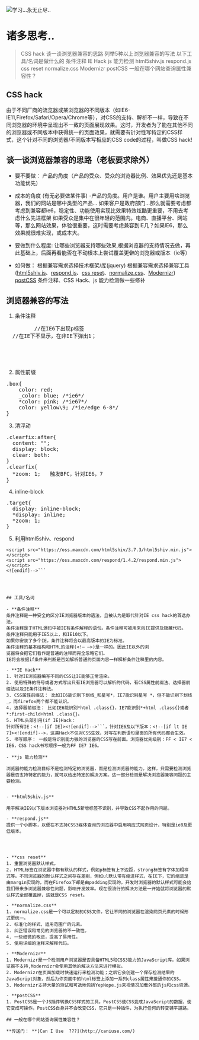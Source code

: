 ![学习...永无止尽..](https://images.pexels.com/photos/431722/pexels-photo-431722.jpeg?w=940&h=650&auto=compress&cs=tinysrgb)



#  诸多思考..

> CSS hack
>谈一谈浏览器兼容的思路
> 列举5种以上浏览器兼容的写法
>以下工具/名词是做什么的
> 条件注释
> IE Hack
> js 能力检测
> html5shiv.js
> respond.js
> css reset
> normalize.css
> Modernizr
> postCSS
> 一般在哪个网站查询属性兼容性？


## CSS hack
由于不同厂商的流览器或某浏览器的不同版本（如IE6-IE11,Firefox/Safari/Opera/Chrome等），对CSS的支持、解析不一样，导致在不同浏览器的环境中呈现出不一致的页面展现效果。这时，开发者为了能在其他不同的浏览器或不同版本中获得统一的页面效果，就需要有针对性写特定的CSS样式，这个针对不同的浏览器/不同版本写相应的CSS code的过程，叫做CSS hack!



## 谈一谈浏览器兼容的思路（老板要求除外）
- 要不要做：
产品的角度（产品的受众、受众的浏览器比例、效果优先还是基本功能优先）
- 成本的角度 (有无必要做某件事)
 -产品的角度。用户是谁。用户主要用啥浏览器，我们的网站是哪中类型的产品... 如果客户是政府部门...那么就需要考虑都考虑到兼容都ie6，稳定性、功能使用实现比效果特效炫酷更重要，不用去考虑什么先进框架 如果受众是集中在很年轻的范围内。电商、直播平台、网站等，那么网站效果，体验很重要，这时需要考虑兼容到IE几？如果IE6，那么效果就很难实现，或成本大。
- 要做到什么程度:
让哪些浏览器支持哪些效果,根据浏览器的支持情况去做，再此基础上，后面再看能否在不动根本上尝试覆盖更僻的浏览器或版本（ie等）

- 如何做：
根据兼容需求选择技术框架/库(jquery)
根据兼容需求选择兼容工具([html5shiv.js](https://github.com/aFarkas/html5shiv)、[respond.js](https://github.com/scottjehl/Respond)、[css reset](https://segmentfault.com/a/1190000003021766)、[normalize.css](https://github.com/necolas/normalize.css)、[Modernizr](https://github.com/Modernizr/Modernizr))
[postCSS](https://github.com/postcss/postcss)
条件注释、CSS Hack、js 能力检测做一些修补


##  浏览器兼容的写法



1. 条件注释
<pre><!--[if IE 6]> <p>You are using Internet Explorer 6.</p> 
<![endif]-->         //在IE6下出现p标签
<!--[if !IE]><!-->  //在IE下不显示，在非IE下弹出1；
<script>alert(1);</script>
<!--<![endif]-->
<!--[if IE 8]>  在IE6下引入css文件
<link href="ie8only.css" rel="stylesheet"> 
<![endif]--></pre>


2. 属性前缀
<pre>.box{ 
    color: red; 
  	_color: blue; /*ie6*/
    *color: pink; /*ie67*/ 
    color: yellow\9; /*ie/edge 6-8*/
}</pre>

3. 清浮动
<pre>.clearfix:after{
  content: "";
  display: block;
  clear: both:
}
.clearfix{
  *zoom: 1;   触发BFC，针对IE6，7
}</pre>


4. inline-block
<pre>.target{
  display: inline-block;
  *display: inline;
  *zoom: 1;
}</pre>


5. 利用html5shiv、respond
```<!--[if lt IE 9]>
<script src="https://oss.maxcdn.com/html5shiv/3.7.3/html5shiv.min.js"></script>
<script src="https://oss.maxcdn.com/respond/1.4.2/respond.min.js"></script>
<![endif]-->```




## 工具/名词

- **条件注释**
条件注释是一种安全的区分IE浏览器版本的语法，且被认为是取代针对IE css hack的首选办法。
条件注释是于HTML源码中被IE有条件解释的语句。条件注释可被用来向IE提供及隐藏代码。
条件注释只能用于IE5以上，和IE10以下。
如果你安装了多个IE，条件注释将会以最高版本的IE为标准。
条件注释的基本结构和HTML的注释(<!– –>)是一样的。因此IE以外的浏
览器将会把它们看作是普通的注释而完全忽略它们。
IE将会根据if条件来判断是否如解析普通的页面内容一样解析条件注释里的内容。

- **IE Hack**
1. 针对IE浏览器编写不同的CSS让IE能够正常渲染。
2. 使用特殊的符号或者方式写出只有IE浏览器可以解析的代码，有CSS属性前缀法、选择器前缀法以及IE条件注释法。
3. CSS属性前缀法： 比如IE6能识别下划线_和星号*，IE7能识别星号 *，但不能识别下划线_，而firefox两个都不能认识。
4. 选择器前缀法： 比如IE6能识别*html .class{}，IE7能识别*+html .class{}或者*:first-child+html .class{}。
5. HTML头部引用(if IE)Hack：
针对所有IE：<!--[if IE]><![endif]-->```，针对IE6及以下版本：<!--[if lt IE 7]><![endif]-->，这类Hack不仅对CSS生效，对写在判断语句里面的所有代码都会生效。
5. 书写顺序： 一般是将识别能力强的浏览器的CSS写在前面。浏览器优先级别：FF < IE7 < IE6，CSS hack书写顺序一般为FF IE7 IE6。

- **js 能力检测**

浏览器的能力检测目标不是检测特定的浏览器，而是检测浏览器的能力。这样，只需要检测浏览器是否支持特定的能力，就可以给出特定的解决方案。这一部分检测是解决浏览器兼容问题的主要检测。


- **html5shiv.js**

用于解决IE9以下版本浏览器对HTML5新增标签不识别，并导致CSS不起作用的问题。

- **respond.js**
提供一个小脚本，以便在不支持CSS3媒体查询的浏览器中启用响应式网页设计，特别是ie8及更低版本。




- **css reset**
1. 重置浏览器默认样式。
2. HTML标签在浏览器中都有默认的样式，例如p标签有上下边距，strong标签有字体加粗样式等。不同浏览器的默认样式之间存在差别，例如ul默认带有缩进样式，在IE下，它的缩进是由margin实现的，而在Firefox下却是由padding实现的。开发时浏览器的默认样式可能会给我们带来多浏览器兼容性问题，影响开发效率。现在很流行的解决方法是一开始就将浏览器的默认样式全部覆盖掉，这就是CSS reset。

- **normalize.css**
1. normalize.css是一个可以定制的CSS文件，它让不同的浏览器在渲染网页元素的时候形式更统一。
2. 标准化的样式，适用范围广的元素。
3. 纠正错误和常见的浏览器的不一致性。
4. 一些细微的改进，提高了易用性。
5. 使用详细的注释来解释代码。

- **Modernizr**
1. Modernizr是一个检测用户浏览器是否具备HTML5和CSS3能力的JavaScript库。如果浏览器不支持,Modernizr会使用其他的解决方法来进行模拟。
2. Modernizr在页面加载时快速运行来检测功能；之后它会创建一个保存检测结果的JavaScript对象，然后为你页面中的html标签上添加一系列class属性来接通你的CSS。
3. Modernizr支持大量的测试和可选地包括YepNope.js来视情况加载外部的js和css资源。

- **postCSS**
1. PostCSS是一个JS插件转换CSS样式的工具。PostCSS使CSS变成JavaScript的数据，使它变成可操作。PostCSS自身并不会改变CSS，它只是一种插件，为执行任何的转变铺平道路。

## 一般在哪个网站查询属性兼容性？

**传送门： **[Can I Use  ???](http://caniuse.com/) 
